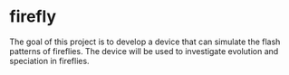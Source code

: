 # firefly

The goal of this project is to develop a device that can simulate the flash patterns of fireflies. The device will be used to investigate evolution and speciation in fireflies.
